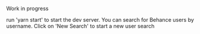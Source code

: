 Work in progress

run 'yarn start' to start the dev server. You can search for Behance users by username. Click on 'New Search' to start a new user search
